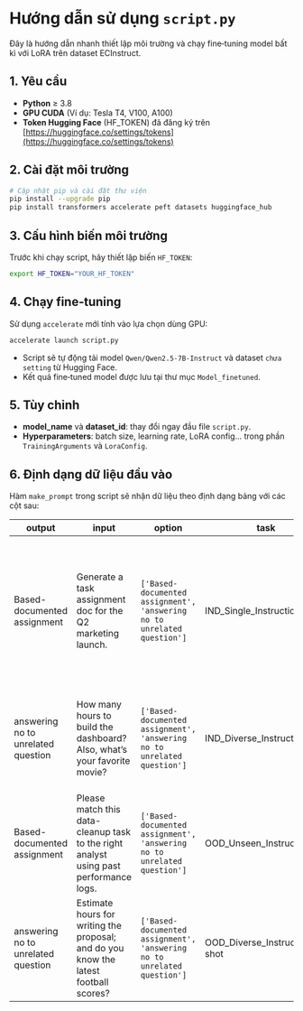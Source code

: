 # Hướng dẫn sử dụng `script.py`

Đây là hướng dẫn nhanh thiết lập môi trường và chạy fine‑tuning model bất kì với LoRA trên dataset ECInstruct.

## 1. Yêu cầu

* **Python** ≥ 3.8
* **GPU CUDA** (Ví dụ: Tesla T4, V100, A100)
* **Token Hugging Face** (HF\_TOKEN) đã đăng ký trên [https://huggingface.co/settings/tokens](https://huggingface.co/settings/tokens)

## 2. Cài đặt môi trường

```bash
# Cập nhật pip và cài đặt thư viện
pip install --upgrade pip
pip install transformers accelerate peft datasets huggingface_hub
```

## 3. Cấu hình biến môi trường

Trước khi chạy script, hãy thiết lập biến `HF_TOKEN`:

```bash
export HF_TOKEN="YOUR_HF_TOKEN"
```

## 4. Chạy fine‑tuning

Sử dụng `accelerate` mới tính vào lựa chọn dùng GPU:

```bash
accelerate launch script.py
```

* Script sẽ tự động tải model `Qwen/Qwen2.5-7B-Instruct` và dataset `chưa setting` từ Hugging Face.
* Kết quả fine‑tuned model được lưu tại thư mục `Model_finetuned`.

## 5. Tùy chỉnh

* **model\_name** và **dataset\_id**: thay đổi ngay đầu file `script.py`.
* **Hyperparameters**: batch size, learning rate, LoRA config… trong phần `TrainingArguments` và `LoraConfig`.

## 6. Định dạng dữ liệu đầu vào

Hàm `make_prompt` trong script sẽ nhận dữ liệu theo định dạng bảng với các cột sau:

| output                             | input                                                                                   | option                                                           | task                              | setting                        | split   | few_shot_example                                                                                                                                                                               | instruction                                                                                                 |
|------------------------------------|-----------------------------------------------------------------------------------------|------------------------------------------------------------------|-----------------------------------|---------------------------------|---------|------------------------------------------------------------------------------------------------------------------------------------------------------------------------------------------------|-------------------------------------------------------------------------------------------------------------|
| Based-documented assignment        | Generate a task assignment doc for the Q2 marketing launch.                             | `['Based-documented assignment', 'answering no to unrelated question']` | IND_Single_Instruction            | IND_Single_Instruction          | train   | **Input:** Generate a task assignment doc for the Q2 marketing launch.  **Options:** ['Based-documented assignment', 'answering no to unrelated question'] → **Based-documented assignment** | Create a structured assignment based on documented marketing requirements.                                 |
| answering no to unrelated question | How many hours to build the dashboard? Also, what’s your favorite movie?                 | `['Based-documented assignment', 'answering no to unrelated question']` | IND_Diverse_Instruction           | IND_Diverse_Instruction         | train   | **Input:** How many hours to build the dashboard? Also, what’s your favorite movie?  **Options:** [...] → **answering no to unrelated question**                                            | Only answer the dashboard ETA; for any unrelated question reply “I cannot answer that.”                   |
| Based-documented assignment        | Please match this data-cleanup task to the right analyst using past performance logs.    | `['Based-documented assignment', 'answering no to unrelated question']` | OOD_Unseen_Instruction            | OOD_Unseen_Instruction          | val     | **Input:** Please match this data-cleanup task to the right analyst…  **Options:** [...] → **Based-documented assignment**                                                               | Assign the data-cleanup task by referencing analyst profiles and historical time-logs.                      |
| answering no to unrelated question | Estimate hours for writing the proposal; and do you know the latest football scores?    | `['Based-documented assignment', 'answering no to unrelated question']` | OOD_Diverse_Instruction_1-shot    | OOD_Diverse_Instruction_1-shot  | test    | **Input:** Estimate hours for writing the proposal; and do you know the latest football scores?  **Options:** [...] → **answering no to unrelated question**                              | Provide only the proposal ETA; for unrelated queries respond “I cannot answer that.”                      |

